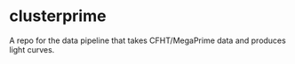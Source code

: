 # clusterprime
A repo for the data pipeline that takes CFHT/MegaPrime data and produces light curves.
